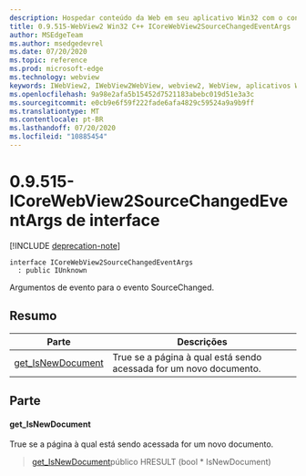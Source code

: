 ```yaml
---
description: Hospedar conteúdo da Web em seu aplicativo Win32 com o controle WebView2 do Microsoft Edge
title: 0.9.515-WebView2 Win32 C++ ICoreWebView2SourceChangedEventArgs
author: MSEdgeTeam
ms.author: msedgedevrel
ms.date: 07/20/2020
ms.topic: reference
ms.prod: microsoft-edge
ms.technology: webview
keywords: IWebView2, IWebView2WebView, webview2, WebView, aplicativos Win32, Win32, Edge, ICoreWebView2, ICoreWebView2Controller, controle do navegador, HTML Edge
ms.openlocfilehash: 9a98e2afa5b15452d7521183abebc019d51e3a3c
ms.sourcegitcommit: e0cb9e6f59f222fade6afa4829c59524a9a9b9ff
ms.translationtype: MT
ms.contentlocale: pt-BR
ms.lasthandoff: 07/20/2020
ms.locfileid: "10885454"
---
```

# 0.9.515-ICoreWebView2SourceChangedEventArgs de interface 

[!INCLUDE [deprecation-note](../../includes/deprecation-note.md)]

```
interface ICoreWebView2SourceChangedEventArgs
  : public IUnknown
```

Argumentos de evento para o evento SourceChanged.

## Resumo

 Parte                        | Descrições
--------------------------------|---------------------------------------------
[get_IsNewDocument](#get_isnewdocument) | True se a página à qual está sendo acessada for um novo documento.

## Parte

#### get_IsNewDocument 

True se a página à qual está sendo acessada for um novo documento.

> [get_IsNewDocument](#get_isnewdocument)público HRESULT (bool * IsNewDocument)

